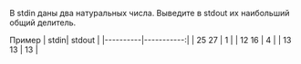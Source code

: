 ﻿В stdin даны два натуральных числа. Выведите в stdout их наибольший общий делитель.

Пример
| stdin| stdout |
|----------|-----------:|
| 25 27 | 1 |
| 12 16 | 4 |
| 13 13 | 13 |

